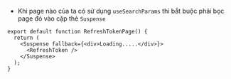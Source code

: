 - Khi page nào của ta có sử dụng `useSearchParams` thì bắt buộc phải bọc page đó vào cặp thẻ `Suspense`

```tsx
export default function RefreshTokenPage() {
  return (
    <Suspense fallback={<div>Loading.....</div>}>
      <RefreshToken />
    </Suspense>
  );
}
```
